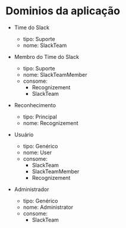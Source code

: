 # Dominios da aplicação

- Time do Slack
  - tipo: Suporte
  - nome: SlackTeam

- Membro do Time do Slack
  - tipo: Suporte
  - nome: SlackTeamMember
  - consome:
    - Recognizement
    - SlackTeam

- Reconhecimento
  - tipo: Principal
  - nome: Recognizement

- Usuário
  - tipo: Genérico
  - nome: User
  - consome:
    - SlackTeam
    - SlackTeamMember
    - Recognizement

- Administrador
  - tipo: Genérico
  - nome: Administrator
  - consome:
    - SlackTeam
